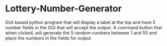 # Lottery-Number-Generator
GUI-based python program that will display a label at the top and have 5 number fields in the GUI that will accept the output.  A command button that when clicked, will generate the 5 random numbers between 1 and 55 and place the numbers in the fields for output
